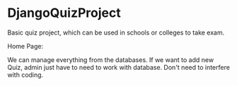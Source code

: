 # DjangoQuizProject
Basic quiz project, which can be used in schools or colleges to take exam.

Home Page:

We can manage everything from the databases.
If we want to add new Quiz, admin just have to need to work with database. Don't need to interfere with coding.

